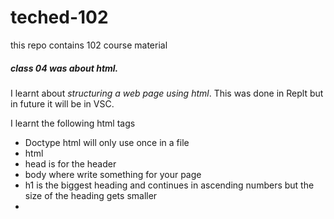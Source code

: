 # teched-102
this repo contains 102 course material

##### class 04 was about html.  

I learnt about *structuring a web page using html*.  This was done in Replt but in future it will be in VSC.

I learnt the following html tags

- Doctype html will only use once in a file
- html
- head is for the header
- body where write something for your page 
- h1 is the biggest heading and continues in ascending numbers but the size of the heading gets smaller
- 
